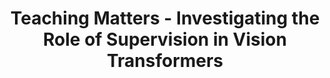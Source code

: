 ---
layout: projectlink
title: Teaching Matters - Investigating the Role of Supervision in Vision Transformers
excerpt: ViTs trained via different supervisions show diverse range of behaviors in their representations and downstream tasks.
code: https://github.com/mwalmer-umd/vit_analysis
paper: https://arxiv.org/abs/2212.03862
gif: vit.gif
conference: CVPR 2023
authors: M. Walmer, S. Suri, K. Gupta, A. Shrivastava
link: https://www.cs.umd.edu/~sakshams/vit_analysis
---